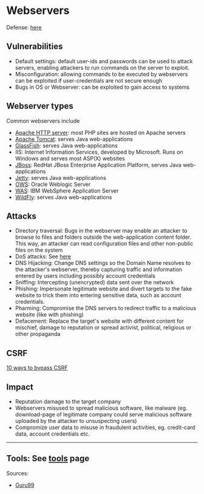 # Webservers


Defense: [here](../defense/webserver.md)

## Vulnerabilities
* Default settings: default user-ids and passwords can be used to attack servers, enabling attackers to run commands on the server to exploit.
* Misconfiguration: allowing commands to be executed by webservers can be exploited if user-credentials are not secure enough
* Bugs in OS or Webserver: can be exploited to gain access to systems

## Webserver types
Common webservers include
* [Apache HTTP server](https://httpd.apache.org/): most PHP sites are hosted on Apache servers
* [Apache Tomcat](https://tomcat.apache.org/): serves Java web-applications
* [GlassFish](https://javaee.github.io/glassfish/): serves Java web-applications
* IIS: Internet Information Services, developed by Microsoft. Runs on Windows and serves most ASP(X) websites
* [JBoss](https://developers.redhat.com/products/eap/download/): RedHat JBoss Enterprise Application Platform, serves Java web-applications
* [Jetty](https://www.eclipse.org/jetty/): serves Java web-applications
* [OWS](https://www.oracle.com/middleware/weblogic/index.html): Oracle Weblogic Server
* [WAS](https://www.ibm.com/cloud/websphere-application-platform): IBM WebSphere Application Server
* [WildFly](http://wildfly.org/downloads/): serves Java web-applications

## Attacks
* Directory traversal: Bugs in the webserver may enable an attacker to browse to files and folders outside the web-application content folder. This way, an attacker can read configuration files and other non-public files on the system
* DoS attacks: See [here](dos.md)
* DNS Hijacking: Change DNS settings so the Domain Name resolves to the attacker's webserver, thereby capturing traffic and information entered by users including possibly account credentials 
* Sniffing: Intercepting (unencrypted) data sent over the network
* Phishing: Impersonate legitimate website and divert targets to the fake website to trick them into entering sensitive data, such as account credentials.
* Pharming: Compromise the DNS servers to redirect traffic to a malicious website (like with phishing)
* Defacement: Replace the target's website with different content for mischief, damage to reputation or spread activist, political, religious or other propaganda 


## CSRF
[10 ways to bypass CSRF](https://haiderm.com/10-methods-to-bypass-cross-site-request-forgery-csrf/)

## Impact
* Reputation damage to the target company
* Webservers misused to spread malicious software, like malware (eg. download-page of legitimate company could serve malicious software uploaded by the attacker to unsuspecting users)
* Compromize user data to misuse in fraudulent activities, eg. credit-card data, account credentials etc.

--------
Tools:
See [tools](../techniques/tools/README.md) page
---------------
Sources:
* [Guru99](https://www.guru99.com/how-to-hack-web-server.html)
